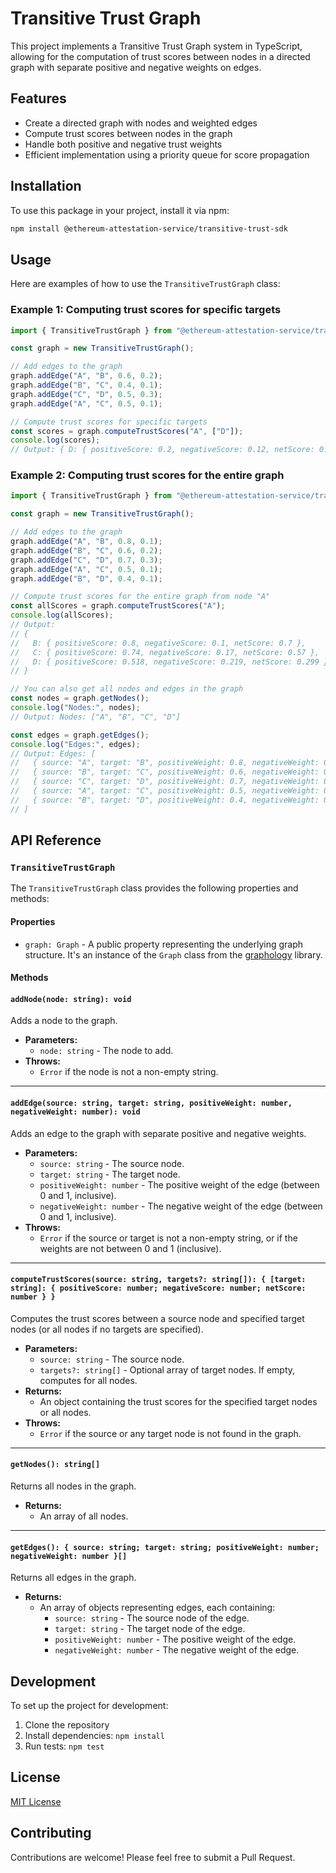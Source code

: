# Transitive Trust Graph

This project implements a Transitive Trust Graph system in TypeScript, allowing for the computation of trust scores between nodes in a directed graph with separate positive and negative weights on edges.

## Features

- Create a directed graph with nodes and weighted edges
- Compute trust scores between nodes in the graph
- Handle both positive and negative trust weights
- Efficient implementation using a priority queue for score propagation

## Installation

To use this package in your project, install it via npm:

```bash
npm install @ethereum-attestation-service/transitive-trust-sdk
```

## Usage

Here are examples of how to use the `TransitiveTrustGraph` class:

### Example 1: Computing trust scores for specific targets

```typescript
import { TransitiveTrustGraph } from "@ethereum-attestation-service/transitive-trust-sdk";

const graph = new TransitiveTrustGraph();

// Add edges to the graph
graph.addEdge("A", "B", 0.6, 0.2);
graph.addEdge("B", "C", 0.4, 0.1);
graph.addEdge("C", "D", 0.5, 0.3);
graph.addEdge("A", "C", 0.5, 0.1);

// Compute trust scores for specific targets
const scores = graph.computeTrustScores("A", ["D"]);
console.log(scores);
// Output: { D: { positiveScore: 0.2, negativeScore: 0.12, netScore: 0.08 } }
```

### Example 2: Computing trust scores for the entire graph

```typescript
import { TransitiveTrustGraph } from "@ethereum-attestation-service/transitive-trust-sdk";

const graph = new TransitiveTrustGraph();

// Add edges to the graph
graph.addEdge("A", "B", 0.8, 0.1);
graph.addEdge("B", "C", 0.6, 0.2);
graph.addEdge("C", "D", 0.7, 0.3);
graph.addEdge("A", "C", 0.5, 0.1);
graph.addEdge("B", "D", 0.4, 0.1);

// Compute trust scores for the entire graph from node "A"
const allScores = graph.computeTrustScores("A");
console.log(allScores);
// Output:
// {
//   B: { positiveScore: 0.8, negativeScore: 0.1, netScore: 0.7 },
//   C: { positiveScore: 0.74, negativeScore: 0.17, netScore: 0.57 },
//   D: { positiveScore: 0.518, negativeScore: 0.219, netScore: 0.299 }
// }

// You can also get all nodes and edges in the graph
const nodes = graph.getNodes();
console.log("Nodes:", nodes);
// Output: Nodes: ["A", "B", "C", "D"]

const edges = graph.getEdges();
console.log("Edges:", edges);
// Output: Edges: [
//   { source: "A", target: "B", positiveWeight: 0.8, negativeWeight: 0.1 },
//   { source: "B", target: "C", positiveWeight: 0.6, negativeWeight: 0.2 },
//   { source: "C", target: "D", positiveWeight: 0.7, negativeWeight: 0.3 },
//   { source: "A", target: "C", positiveWeight: 0.5, negativeWeight: 0.1 },
//   { source: "B", target: "D", positiveWeight: 0.4, negativeWeight: 0.1 }
// ]
```

## API Reference

### `TransitiveTrustGraph`

The `TransitiveTrustGraph` class provides the following properties and methods:

#### Properties

- `graph: Graph` - A public property representing the underlying graph structure. It's an instance of the `Graph` class from the [graphology](https://github.com/graphology/graphology) library.

#### Methods

#### `addNode(node: string): void`

Adds a node to the graph.

- **Parameters:**
  - `node: string` - The node to add.
- **Throws:**
  - `Error` if the node is not a non-empty string.

---

#### `addEdge(source: string, target: string, positiveWeight: number, negativeWeight: number): void`

Adds an edge to the graph with separate positive and negative weights.

- **Parameters:**
  - `source: string` - The source node.
  - `target: string` - The target node.
  - `positiveWeight: number` - The positive weight of the edge (between 0 and 1, inclusive).
  - `negativeWeight: number` - The negative weight of the edge (between 0 and 1, inclusive).
- **Throws:**
  - `Error` if the source or target is not a non-empty string, or if the weights are not between 0 and 1 (inclusive).

---

#### `computeTrustScores(source: string, targets?: string[]): { [target: string]: { positiveScore: number; negativeScore: number; netScore: number } }`

Computes the trust scores between a source node and specified target nodes (or all nodes if no targets are specified).

- **Parameters:**
  - `source: string` - The source node.
  - `targets?: string[]` - Optional array of target nodes. If empty, computes for all nodes.
- **Returns:**
  - An object containing the trust scores for the specified target nodes or all nodes.
- **Throws:**
  - `Error` if the source or any target node is not found in the graph.

---

#### `getNodes(): string[]`

Returns all nodes in the graph.

- **Returns:**
  - An array of all nodes.

---

#### `getEdges(): { source: string; target: string; positiveWeight: number; negativeWeight: number }[]`

Returns all edges in the graph.

- **Returns:**
  - An array of objects representing edges, each containing:
    - `source: string` - The source node of the edge.
    - `target: string` - The target node of the edge.
    - `positiveWeight: number` - The positive weight of the edge.
    - `negativeWeight: number` - The negative weight of the edge.

## Development

To set up the project for development:

1. Clone the repository
2. Install dependencies: `npm install`
3. Run tests: `npm test`

## License

[MIT License](LICENSE)

## Contributing

Contributions are welcome! Please feel free to submit a Pull Request.
